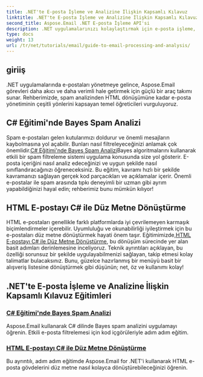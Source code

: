 ```yaml
---
title: .NET'te E-posta İşleme ve Analizine İlişkin Kapsamlı Kılavuz
linktitle: .NET'te E-posta İşleme ve Analizine İlişkin Kapsamlı Kılavuz
second_title: Aspose.Email .NET E-posta İşleme API'si
description: .NET uygulamalarınızı kolaylaştırmak için e-posta işleme, spam analizi, HTML dönüşümü ve daha fazlasını kapsayan kapsamlı Aspose.Email for .NET eğitimlerini keşfedin.
type: docs
weight: 13
url: /tr/net/tutorials/email/guide-to-email-processing-and-analysis/
---
```

## giriiş

.NET uygulamalarında e-postaları yönetmeye gelince, Aspose.Email görevleri daha akıcı ve daha verimli hale getirmek için güçlü bir araç takımı sunar. Rehberimizde, spam analizinden HTML dönüşümüne kadar e-posta yönetiminin çeşitli yönlerini kapsayan temel öğreticileri vurguluyoruz. 

## C# Eğitimi'nde Bayes Spam Analizi
 Spam e-postaları gelen kutularımızı doldurur ve önemli mesajların kaybolmasına yol açabilir. Bunları nasıl filtreleyeceğinizi anlamak çok önemlidir.[C# Eğitimi'nde Bayes Spam Analizi](./bayesian-spam-analysis-in-csharp/)Bayes algoritmalarını kullanarak etkili bir spam filtreleme sistemi uygulama konusunda size yol gösterir. E-posta içeriğini nasıl analiz edeceğinizi ve uygun şekilde nasıl sınıflandıracağınızı öğreneceksiniz. Bu eğitim, kavramı hızlı bir şekilde kavramanızı sağlayan gerçek kod parçacıkları ve açıklamalar içerir. Önemli e-postalar ile spam arasında tıpkı deneyimli bir uzman gibi ayrım yapabildiğinizi hayal edin; rehberimiz bunu mümkün kılıyor!

## HTML E-postayı C# ile Düz Metne Dönüştürme
 HTML e-postaları genellikle farklı platformlarda iyi çevrilemeyen karmaşık biçimlendirmeler içerebilir. Uyumluluğu ve okunabilirliği iyileştirmek için bu e-postaları düz metne dönüştürmek hayati önem taşır. Eğitimimizde,[HTML E-postayı C# ile Düz Metne Dönüştürme](./convert-html-email-to-plain-text/), bu dönüşüm sürecinde yer alan basit adımları derinlemesine inceliyoruz. Teknik ayrıntıları açıklayan, bu özelliği sorunsuz bir şekilde uygulayabilmenizi sağlayan, takip etmesi kolay talimatlar bulacaksınız. Bunu, güzelce hazırlanmış bir menüyü basit bir alışveriş listesine dönüştürmek gibi düşünün; net, öz ve kullanımı kolay!

## .NET'te E-posta İşleme ve Analizine İlişkin Kapsamlı Kılavuz Eğitimleri
### [C# Eğitimi'nde Bayes Spam Analizi](./bayesian-spam-analysis-in-csharp/)
Aspose.Email kullanarak C# dilinde Bayes spam analizini uygulamayı öğrenin. Etkili e-posta filtrelemesi için kod içgörüleriyle adım adım eğitim.
### [HTML E-postayı C# ile Düz Metne Dönüştürme](./convert-html-email-to-plain-text/)
Bu ayrıntılı, adım adım eğitimde Aspose.Email for .NET'i kullanarak HTML e-posta gövdelerini düz metne nasıl kolayca dönüştürebileceğinizi öğrenin.